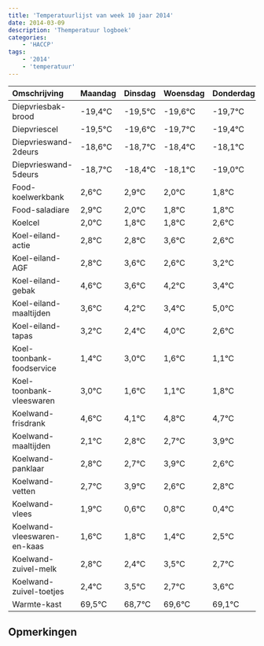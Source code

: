 ```yaml
---
title: 'Temperatuurlijst van week 10 jaar 2014'
date: 2014-03-09
description: 'Themperatuur logboek'
categories:
    - 'HACCP'
tags:
    - '2014'
    - 'temperatuur'
---
```

|Omschrijving|Maandag|Dinsdag|Woensdag|Donderdag|Vrijdag|Zaterdag|Zondag|
|:---|:---|:---|:---|:---|:---|:---|:---|
|Diepvriesbak-brood|-19,4°C|-19,5°C|-19,6°C|-19,7°C|-19,4°C|-19,1°C|-20,0°C|
|Diepvriescel|-19,5°C|-19,6°C|-19,7°C|-19,4°C|-19,1°C|-20,0°C|-20,2°C|
|Diepvrieswand-2deurs|-18,6°C|-18,7°C|-18,4°C|-18,1°C|-19,0°C|-19,2°C|-19,2°C|
|Diepvrieswand-5deurs|-18,7°C|-18,4°C|-18,1°C|-19,0°C|-19,2°C|-19,2°C|-18,4°C|
|Food-koelwerkbank|2,6°C|2,9°C|2,0°C|1,8°C|1,8°C|2,6°C|1,6°C|
|Food-saladiare|2,9°C|2,0°C|1,8°C|1,8°C|2,6°C|1,6°C|2,2°C|
|Koelcel|2,0°C|1,8°C|1,8°C|2,6°C|1,6°C|2,2°C|1,4°C|
|Koel-eiland-actie|2,8°C|2,8°C|3,6°C|2,6°C|3,2°C|2,4°C|4,0°C|
|Koel-eiland-AGF|2,8°C|3,6°C|2,6°C|3,2°C|2,4°C|4,0°C|2,6°C|
|Koel-eiland-gebak|4,6°C|3,6°C|4,2°C|3,4°C|5,0°C|3,6°C|3,1°C|
|Koel-eiland-maaltijden|3,6°C|4,2°C|3,4°C|5,0°C|3,6°C|3,1°C|3,8°C|
|Koel-eiland-tapas|3,2°C|2,4°C|4,0°C|2,6°C|2,1°C|2,8°C|2,7°C|
|Koel-toonbank-foodservice|1,4°C|3,0°C|1,6°C|1,1°C|1,8°C|1,7°C|2,9°C|
|Koel-toonbank-vleeswaren|3,0°C|1,6°C|1,1°C|1,8°C|1,7°C|2,9°C|1,6°C|
|Koelwand-frisdrank|4,6°C|4,1°C|4,8°C|4,7°C|5,9°C|4,6°C|4,8°C|
|Koelwand-maaltijden|2,1°C|2,8°C|2,7°C|3,9°C|2,6°C|2,8°C|2,4°C|
|Koelwand-panklaar|2,8°C|2,7°C|3,9°C|2,6°C|2,8°C|2,4°C|3,5°C|
|Koelwand-vetten|2,7°C|3,9°C|2,6°C|2,8°C|2,4°C|3,5°C|2,7°C|
|Koelwand-vlees|1,9°C|0,6°C|0,8°C|0,4°C|1,5°C|0,7°C|1,6°C|
|Koelwand-vleeswaren-en-kaas|1,6°C|1,8°C|1,4°C|2,5°C|1,7°C|2,6°C|2,1°C|
|Koelwand-zuivel-melk|2,8°C|2,4°C|3,5°C|2,7°C|3,6°C|3,1°C|3,1°C|
|Koelwand-zuivel-toetjes|2,4°C|3,5°C|2,7°C|3,6°C|3,1°C|3,1°C|3,9°C|
|Warmte-kast|69,5°C|68,7°C|69,6°C|69,1°C|69,1°C|69,9°C|69,2°C|

## Opmerkingen



